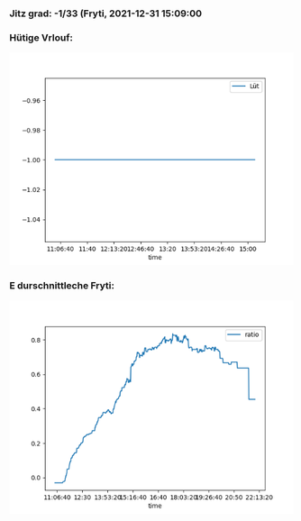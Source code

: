 ### Jitz grad: -1/33 (Fryti, 2021-12-31 15:09:00

### Hütige Vrlouf:
![Graph](Today.png)

### E durschnittleche Fryti:
![Graph](Fryti.png)